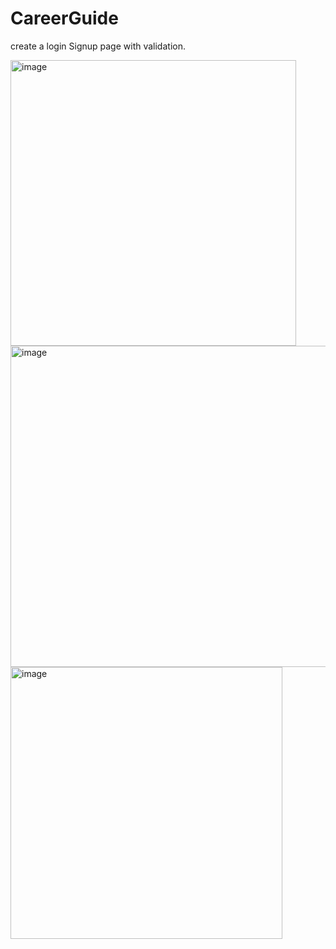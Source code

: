 # CareerGuide
create a login Signup page with validation.

<img width="457" alt="image" src="https://github.com/prince-111/CareerGuide/assets/88477312/458164cb-23ba-4c28-896a-5a5d6346c5c5">

<img width="514" alt="image" src="https://github.com/prince-111/CareerGuide/assets/88477312/edc96139-0440-470d-aa29-19d066fc8bcc">

<img width="435" alt="image" src="https://github.com/prince-111/CareerGuide/assets/88477312/30d61e8e-c437-4947-a39f-436e0e4d51ab">
